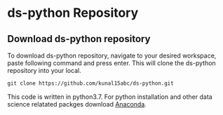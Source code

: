 # ds-python Repository

## Download ds-python repository
To download ds-python repository, navigate to your desired workspace, paste following command and press enter. This will clone the ds-python repository into your local.

```markdown
git clone https://github.com/kunal15abc/ds-python.git
```
This code is written in python3.7. For python installation and other data science relatated packges download [Anaconda](https://www.anaconda.com/download/).
